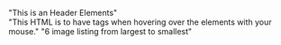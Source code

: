 "This is an Header Elements"  
"This HTML is to have tags when hovering over the elements with your mouse." 
"6 image listing from largest to smallest" 

